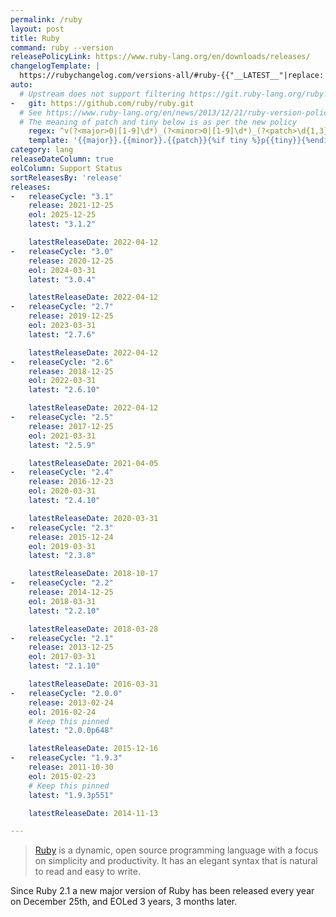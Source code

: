 ```yaml
---
permalink: /ruby
layout: post
title: Ruby
command: ruby --version
releasePolicyLink: https://www.ruby-lang.org/en/downloads/releases/
changelogTemplate: |
  https://rubychangelog.com/versions-all/#ruby-{{"__LATEST__"|replace:'.',''}}
auto:
  # Upstream does not support filtering https://git.ruby-lang.org/ruby.git
-   git: https://github.com/ruby/ruby.git
  # See https://www.ruby-lang.org/en/news/2013/12/21/ruby-version-policy-changes-with-2-1-0/
  # The meaning of patch and tiny below is as per the new policy
    regex: ^v(?<major>0|[1-9]\d*)_(?<minor>0|[1-9]\d*)_(?<patch>\d{1,3})_?(?<tiny>\d+)?$
    template: '{{major}}.{{minor}}.{{patch}}{%if tiny %}p{{tiny}}{%endif%}'
category: lang
releaseDateColumn: true
eolColumn: Support Status
sortReleasesBy: 'release'
releases:
-   releaseCycle: "3.1"
    release: 2021-12-25
    eol: 2025-12-25
    latest: "3.1.2"

    latestReleaseDate: 2022-04-12
-   releaseCycle: "3.0"
    release: 2020-12-25
    eol: 2024-03-31
    latest: "3.0.4"

    latestReleaseDate: 2022-04-12
-   releaseCycle: "2.7"
    release: 2019-12-25
    eol: 2023-03-31
    latest: "2.7.6"

    latestReleaseDate: 2022-04-12
-   releaseCycle: "2.6"
    release: 2018-12-25
    eol: 2022-03-31
    latest: "2.6.10"

    latestReleaseDate: 2022-04-12
-   releaseCycle: "2.5"
    release: 2017-12-25
    eol: 2021-03-31
    latest: "2.5.9"

    latestReleaseDate: 2021-04-05
-   releaseCycle: "2.4"
    release: 2016-12-23
    eol: 2020-03-31
    latest: "2.4.10"

    latestReleaseDate: 2020-03-31
-   releaseCycle: "2.3"
    release: 2015-12-24
    eol: 2019-03-31
    latest: "2.3.8"

    latestReleaseDate: 2018-10-17
-   releaseCycle: "2.2"
    release: 2014-12-25
    eol: 2018-03-31
    latest: "2.2.10"

    latestReleaseDate: 2018-03-28
-   releaseCycle: "2.1"
    release: 2013-12-25
    eol: 2017-03-31
    latest: "2.1.10"

    latestReleaseDate: 2016-03-31
-   releaseCycle: "2.0.0"
    release: 2013-02-24
    eol: 2016-02-24
    # Keep this pinned
    latest: "2.0.0p648"

    latestReleaseDate: 2015-12-16
-   releaseCycle: "1.9.3"
    release: 2011-10-30
    eol: 2015-02-23
    # Keep this pinned
    latest: "1.9.3p551"

    latestReleaseDate: 2014-11-13

---
```


> [Ruby](https://www.ruby-lang.org/) is a dynamic, open source programming language with a focus on simplicity and productivity. It has an elegant syntax that is natural to read and easy to write.

Since Ruby 2.1 a new major version of Ruby has been released every year on December 25th, and EOLed 3 years, 3 months later.
